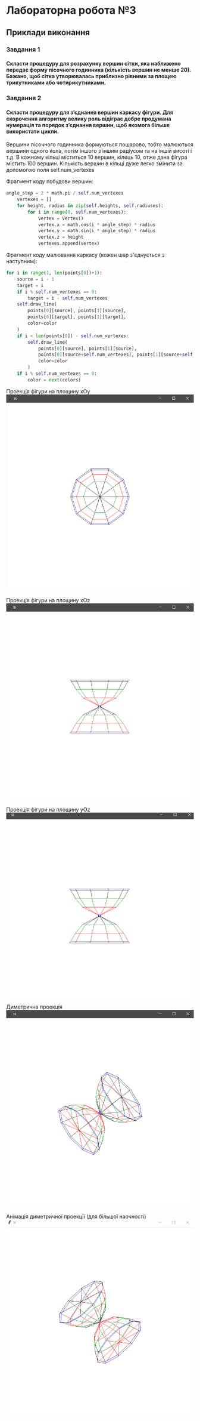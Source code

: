 # Лабораторна робота №3
## Приклади виконання
### Завдання 1
#### Скласти процедуру для розрахунку вершин сітки, яка наближено передає форму пісочного годинника (кількість вершин не менше 20). Бажано, щоб сітка утворювалась приблизно рівними за площею трикутниками або чотирикутниками. 

### Завдання 2
#### Скласти процедуру для з’єднання вершин каркасу фігури. Для скорочення алгоритму велику роль відіграє добре продумана нумерація та порядок з’єднання вершин, щоб якомога більше використати цикли. 


Вершини пісочного годинника формуються пошарово, тобто малюються вершини одного кола, потім іншого з іншим радіусом та на іншій висоті і т.д. В кожному кільці міститься 10 вершин, кілець 10, отже дана фігура містить 100 вершин. Кількість вершин в кільці дуже легко змінити за допомогою поля self.num_vertexes

Фрагмент коду побудови вершин:

```python
angle_step = 2 * math.pi / self.num_vertexes
    vertexes = []
    for height, radius in zip(self.heights, self.radiuses):
        for i in range(0, self.num_vertexes):
            vertex = Vertex()
            vertex.x = math.cos(i * angle_step) * radius
            vertex.y = math.sin(i * angle_step) * radius
            vertex.z = height
            vertexes.append(vertex)
```
Фрагмент коду малювання каркасу (кожен шар з'єднується з наступним):

```python
for i in range(1, len(points[0])+1):     
    source = i - 1
    target = i
    if i % self.num_vertexes == 0:
        target = i - self.num_vertexes
    self.draw_line(
        points[0][source], points[1][source],
        points[0][target], points[1][target],
        color=color
    )
    if i < len(points[0]) - self.num_vertexes:
        self.draw_line(
            points[0][source], points[1][source],
            points[0][source+self.num_vertexes], points[1][source+self.num_vertexes],
            color=color
        )
    if i % self.num_vertexes == 0:
        color = next(colors)
```

Проекція фігури на площину xOy
![xOy](https://raw.githubusercontent.com/DeKapito/CalculatingGeometry/master/lab3/screenshots/xOy.PNG)

Проекція фігури на площину xOz
![xOz](https://raw.githubusercontent.com/DeKapito/CalculatingGeometry/master/lab3/screenshots/xOz.PNG)

Проекція фігури на площину yOz
![yOz](https://raw.githubusercontent.com/DeKapito/CalculatingGeometry/master/lab3/screenshots/yOz.PNG)

Диметрична проекція
![dimetric](https://raw.githubusercontent.com/DeKapito/CalculatingGeometry/master/lab3/screenshots/dimetric.PNG)

Анімація диметричної проекції (для більшої наочності)
![dimetric_animation](https://raw.githubusercontent.com/DeKapito/CalculatingGeometry/master/lab3/screenshots/dimetric_animation.gif)
